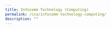 ```yaml
---
title: Infocomm Technology (Computing)
permalink: /cca/infocomm-technology-computing/
description: ""
---
```


